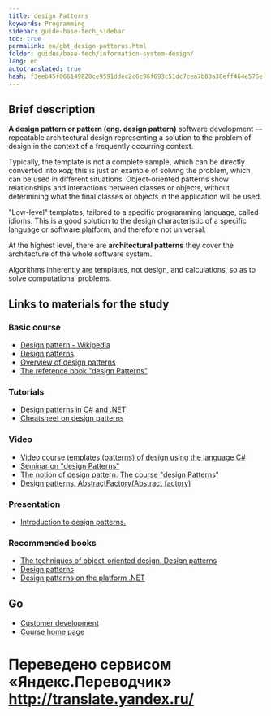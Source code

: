 ```yaml
---
title: design Patterns
keywords: Programming
sidebar: guide-base-tech_sidebar
toc: true
permalink: en/gbt_design-patterns.html
folder: guides/base-tech/information-system-design/
lang: en 
autotranslated: true 
hash: f3eeb45f066149820ce9591ddec2c6c96f693c51dc7cea7b03a36eff464e576e
---
```


## Brief description

**A design pattern or pattern (eng. design pattern)** software development — repeatable architectural design representing a solution to the problem of design in the context of a frequently occurring context.

Typically, the template is not a complete sample, which can be directly converted into код; this is just an example of solving the problem, which can be used in different situations. Object-oriented patterns show relationships and interactions between classes or objects, without determining what the final classes or objects in the application will be used.

"Low-level" templates, tailored to a specific programming language, called idioms. This is a good solution to the design characteristic of a specific language or software platform, and therefore not universal.

At the highest level, there are **architectural patterns** they cover the architecture of the whole software system.

Algorithms inherently are templates, not design, and calculations, so as to solve computational problems.
## Links to materials for the study

### Basic course

* [Design pattern - Wikipedia](https://ru.wikipedia.org/wiki/Шаблон_проектирования)
* [Design patterns](https://refactoring.guru/ru/design-patterns)
* [Overview of design patterns](http://citforum.ru/SE/project/pattern/index.shtml)
* [The reference book "design Patterns"](http://design-pattern.ru/)

### Tutorials

* [Design patterns in C# and .NET](https://metanit.com/sharp/patterns/)
* [Cheatsheet on design patterns](https://habrahabr.ru/post/210288/)

### Video

* [Video course templates (patterns) of design using the language C#](https://www.youtube.com/playlist?list=PLtjuvkyFrt5Wjd-973N117XS7xuuoD6XM)
* [Seminar on "design Patterns"](https://www.youtube.com/watch?v=ikD9OBQtpAk)
* [The notion of design pattern. The course "design Patterns"](https://www.youtube.com/watch?v=gBRk8v4FJqY)
* [Design patterns. AbstractFactory(Abstract factory)](https://www.youtube.com/watch?v=l9cfSg6gVe8&t=12s)

### Presentation

* [Introduction to design patterns.](http://ppt-online.org/34856)

### Recommended books

* [The techniques of object-oriented design. Design patterns](http://www.ozon.ru/context/detail/id/2457392/)
* [Design patterns](http://www.ozon.ru/context/detail/id/31079082/)
* [Design patterns on the platform .NET](http://www.ozon.ru/context/detail/id/33497715/)

## Go

* [Customer development](gbt_frontend.html)
* [Course home page](gbt_landing-page.html)



 # Переведено сервисом «Яндекс.Переводчик» http://translate.yandex.ru/